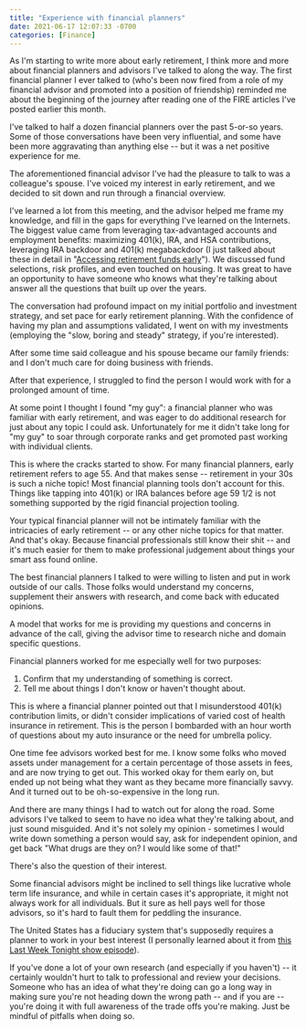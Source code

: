 ```yaml
---
title: "Experience with financial planners"
date: 2021-06-17 12:07:33 -0700
categories: [Finance]
---
```


As I'm starting to write more about early retirement, I think more and more about financial planners and advisors I've talked to along the way. The first financial planner I ever talked to (who's been now fired from a role of my financial advisor and promoted into a position of friendship) reminded me about the beginning of the journey after reading one of the FIRE articles I've posted earlier this month.

I've talked to half a dozen financial planners over the past 5-or-so years. Some of those conversations have been very influential, and some have been more aggravating than anything else -- but it was a net positive experience for me.

The aforementioned financial advisor I've had the pleasure to talk to was a colleague's spouse. I've voiced my interest in early retirement, and we decided to sit down and run through a financial overview.

I've learned a lot from this meeting, and the advisor helped me frame my knowledge, and fill in the gaps for everything I've learned on the Internets. The biggest value came from leveraging tax-advantaged accounts and employment benefits: maximizing 401(k), IRA, and HSA contributions, leveraging IRA backdoor and 401(k) megabackdoor (I just talked about these in detail in "[Accessing retirement funds early][1]"). We discussed fund selections, risk profiles, and even touched on housing. It was great to have an opportunity to have someone who knows what they're talking about answer all the questions that built up over the years.

The conversation had profound impact on my initial portfolio and investment strategy, and set pace for early retirement planning. With the confidence of having my plan and assumptions validated, I went on with my investments (employing the "slow, boring and steady" strategy, if you're interested).

After some time said colleague and his spouse became our family friends: and I don't much care for doing business with friends.

After that experience, I struggled to find the person I would work with for a prolonged amount of time.

At some point I thought I found "my guy": a financial planner who was familiar with early retirement, and was eager to do additional research for just about any topic I could ask. Unfortunately for me it didn't take long for "my guy" to soar through corporate ranks and get promoted past working with individual clients.

This is where the cracks started to show. For many financial planners, early retirement refers to age 55. And that makes sense -- retirement in your 30s is such a niche topic! Most financial planning tools don't account for this. Things like tapping into 401(k) or IRA balances before age 59 1/2 is not something supported by the rigid financial projection tooling.

Your typical financial planner will not be intimately familiar with the intricacies of early retirement -- or any other niche topics for that matter. And that's okay. Because financial professionals still know their shit -- and it's much easier for them to make professional judgement about things your smart ass found online.

The best financial planners I talked to were willing to listen and put in work outside of our calls. Those folks would understand my concerns, supplement their answers with research, and come back with educated opinions.

A model that works for me is providing my questions and concerns in advance of the call, giving the advisor time to research niche and domain specific questions.

Financial planners worked for me especially well for two purposes:

1. Confirm that my understanding of something is correct.
2. Tell me about things I don't know or haven't thought about.

This is where a financial planner pointed out that I misunderstood 401(k) contribution limits, or didn't consider implications of varied cost of health insurance in retirement. This is the person I bombarded with an hour worth of questions about my auto insurance or the need for umbrella policy.

One time fee advisors worked best for me. I know some folks who moved assets under management for a certain percentage of those assets in fees, and are now trying to get out. This worked okay for them early on, but ended up not being what they want as they became more financially savvy. And it turned out to be oh-so-expensive in the long run.

And there are many things I had to watch out for along the road. Some advisors I've talked to seem to have no idea what they're talking about, and just sound misguided. And it's not solely my opinion - sometimes I would write down something a person would say, ask for independent opinion, and get back "What drugs are they on? I would like some of that!"

There's also the question of their interest.

Some financial advisors might be inclined to sell things like lucrative whole term life insurance, and while in certain cases it's appropriate, it might not always work for all individuals. But it sure as hell pays well for those advisors, so it's hard to fault them for peddling the insurance.

The United States has a fiduciary system that's supposedly requires a planner to work in your best interest (I personally learned about it from [this Last Week Tonight show episode][2]).

If you've done a lot of your own research (and especially if you haven't) -- it certainly wouldn't hurt to talk to professional and review your decisions. Someone who has an idea of what they're doing can go a long way in making sure you're not heading down the wrong path -- and if you are -- you're doing it with full awareness of the trade offs you're making. Just be mindful of pitfalls when doing so.

[1]: https://www.rosipov.com/blog/accessing-retirement-funds-early/
[2]: https://www.youtube.com/watch?v=gvZSpET11ZY

